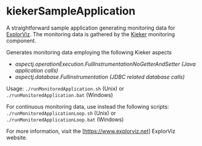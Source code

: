 # kiekerSampleApplication
A straightforward sample application generating monitoring data for [ExplorViz](https://www.explorviz.net).
The monitoring data is gathered by the [Kieker](http://kieker-monitoring.net/) monitoring component.

Generates monitoring data employing the following Kieker aspects
- *aspectj.operationExecution.FullInstrumentationNoGetterAndSetter (Java application calls)*
- *aspectj.database.Fullinstrumentation (JDBC related database calls)*

Usage:
`./runMonitoredApplication.sh` (Unix) or `./runMonitoredApplication.bat` (Windows)

For continuous monitoring data, use instead the following scripts:
`./runMonitoredApplicationLoop.sh` (Unix) or `./runMonitoredApplicationLoop.bat` (Windows)

For more information, visit the [https://www.explorviz.net] ExplorViz website.
